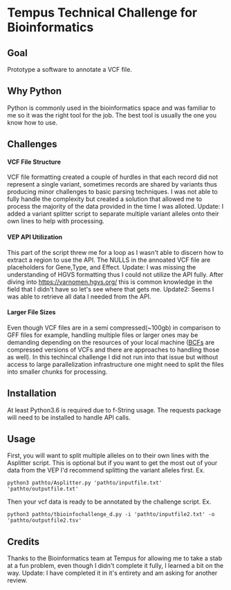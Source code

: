 # Tempus Technical Challenge for Bioinformatics
## Goal
Prototype a software to annotate a VCF file.

## Why Python
Python is commonly used in the bioinformatics space and was familiar to me so it was the right tool for the job. The best tool is usually the one you know how to use.

## Challenges
#### VCF File Structure
VCF file formatting created a couple of hurdles in that each record did not represent a single variant, sometimes records are shared by variants thus producing minor challenges to basic parsing techniques. I was not able to fully handle the complexity but created a solution that allowed me to process the majority of the data provided in the time I was alloted. Update: I added a variant splitter script to separate multiple variant alleles onto their own lines to help with processing.

#### VEP API Utilization
This part of the script threw me for a loop as I wasn't able to discern how to extract a region to use the API. The NULLS in the annoated VCF file are placeholders for Gene,Type, and Effect. Update: I was missing the understanding of HGVS formatting thus I could not utilize the API fully. After diving into https://varnomen.hgvs.org/ this is common knowledge in the field that I didn't have so let's see where that gets me. Update2: Seems I was able to retrieve all data I needed from the API.

#### Larger File Sizes
Even though VCF files are in a semi compressed(~100gb) in comparison to GFF files for example, handling multiple files or larger ones may be demanding depending on the resources of your local machine ([BCFs](https://samtools.github.io/bcftools/howtos/index.html) are compressed versions of VCFs and there are approaches to handling those as well). In this techincal challenge I did not run into that issue but without access to large parallelization infrastructure one might need to split the files into smaller chunks for processing.

## Installation
At least Python3.6 is required due to f-String usage.
The requests package will need to be installed to handle API calls.

## Usage

First, you will want to split multiple alleles on to their own lines with the Asplitter script. This is optional but if you want to get the most out of your data from the VEP I'd recommend splitting the variant alleles first.
Ex.
```
python3 pathto/Asplitter.py 'pathto/inputfile.txt' 'pathto/outputfile.txt'
```

Then your vcf data is ready to be annotated by the challenge script.
Ex.
```
python3 pathto/tbioinfochallenge_d.py -i 'pathto/inputfile2.txt' -o 'pathto/outputfile2.tsv'
```

## Credits
Thanks to the Bioinformatics team at Tempus for allowing me to take a stab at a fun problem, even though I didn't complete it fully, I learned a bit on the way. Update: I have completed it in it's entirety and am asking for another review.
